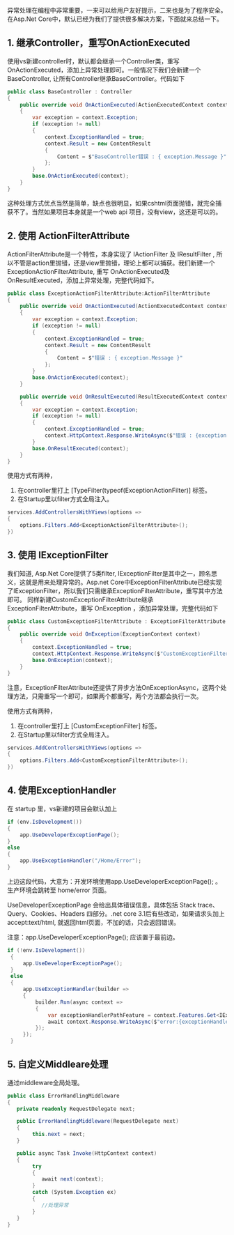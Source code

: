 异常处理在编程中非常重要，一来可以给用户友好提示，二来也是为了程序安全。在Asp.Net Core中，默认已经为我们了提供很多解决方案，下面就来总结一下。

## 1. 继承Controller，重写OnActionExecuted

使用vs新建controller时，默认都会继承一个Controller类，重写OnActionExecuted，添加上异常处理即可。一般情况下我们会新建一个BaseController, 让所有Controller继承BaseController。代码如下

```C#
public class BaseController : Controller
{
    public override void OnActionExecuted(ActionExecutedContext context)
    {
        var exception = context.Exception;
        if (exception != null)
        {
            context.ExceptionHandled = true;
            context.Result = new ContentResult
            {
                Content = $"BaseController错误 : { exception.Message }"
            };
        }
        base.OnActionExecuted(context);
    }
}
```

这种处理方式优点当然是简单，缺点也很明显，如果cshtml页面抛错，就完全捕获不了。当然如果项目本身就是一个web api 项目，没有view，这还是可以的。

## 2. 使用 ActionFilterAttribute

ActionFilterAttribute是一个特性，本身实现了 IActionFilter 及 IResultFilter , 所以不管是action里抛错，还是view里抛错，理论上都可以捕获。我们新建一个 ExceptionActionFilterAttribute, 重写 OnActionExecuted及OnResultExecuted，添加上异常处理，完整代码如下。

```C#
public class ExceptionActionFilterAttribute:ActionFilterAttribute
{
    public override void OnActionExecuted(ActionExecutedContext context)
    {
        var exception = context.Exception;
        if (exception != null)
        {
            context.ExceptionHandled = true;
            context.Result = new ContentResult
            {
                Content = $"错误 : { exception.Message }"
            };
        }
        base.OnActionExecuted(context);
    }

    public override void OnResultExecuted(ResultExecutedContext context)
    {
        var exception = context.Exception;
        if (exception != null)
        {
            context.ExceptionHandled = true;
            context.HttpContext.Response.WriteAsync($"错误 : {exception.Message}");
        }
        base.OnResultExecuted(context);
    }
}
```

使用方式有两种，

1. 在controller里打上 [TypeFilter(typeof(ExceptionActionFilter)] 标签。
2. 在Startup里以filter方式全局注入。

```C#
services.AddControllersWithViews(options =>
{
    options.Filters.Add<ExceptionActionFilterAttribute>();
})
```

## 3. 使用 IExceptionFilter

我们知道, Asp.Net Core提供了5类filter, IExceptionFilter是其中之一，顾名思义，这就是用来处理异常的。Asp.net Core中ExceptionFilterAttribute已经实现了IExceptionFilter，所以我们只需继承ExceptionFilterAttribute，重写其中方法即可。 同样新建CustomExceptionFilterAttribute继承 ExceptionFilterAttribute，重写 OnException ，添加异常处理，完整代码如下

```C#
public class CustomExceptionFilterAttribute : ExceptionFilterAttribute
{
    public override void OnException(ExceptionContext context)
    {
        context.ExceptionHandled = true;
        context.HttpContext.Response.WriteAsync($"CustomExceptionFilterAttribute错误:{context.Exception.Message}");
        base.OnException(context);
    }
}
```

注意，ExceptionFilterAttribute还提供了异步方法OnExceptionAsync，这两个处理方法，只需重写一个即可，如果两个都重写，两个方法都会执行一次。

使用方式有两种，

1. 在controller里打上 [CustomExceptionFilter] 标签。
2. 在Startup里以filter方式全局注入。

```C#
services.AddControllersWithViews(options =>
{
    options.Filters.Add<CustomExceptionFilterAttribute>();
})
```

## 4. 使用ExceptionHandler

在 startup 里，vs新建的项目会默认加上

```C#
if (env.IsDevelopment())
{
    app.UseDeveloperExceptionPage();
}
else
{
    app.UseExceptionHandler("/Home/Error");
}
```

上边这段代码，大意为：开发环境使用app.UseDeveloperExceptionPage(); 。生产环境会跳转至 home/error 页面。

UseDeveloperExceptionPage 会给出具体错误信息，具体包括 Stack trace、Query、Cookies、Headers 四部分。.net core 3.1后有些改动，如果请求头加上 accept:text/html, 就返回html页面，不加的话，只会返回错误。

注意：app.UseDeveloperExceptionPage(); 应该置于最前边。

```C#
if (!env.IsDevelopment())
 {
     app.UseDeveloperExceptionPage();
 }
 else
 {
     app.UseExceptionHandler(builder =>
     {
         builder.Run(async context =>
         {
             var exceptionHandlerPathFeature = context.Features.Get<IExceptionHandlerPathFeature>();
             await context.Response.WriteAsync($"error:{exceptionHandlerPathFeature.Error.Message}");
         });
     });
 }
 ```
 
## 5. 自定义Middleare处理

通过middleware全局处理。

```C#
public class ErrorHandlingMiddleware
{
   private readonly RequestDelegate next;

   public ErrorHandlingMiddleware(RequestDelegate next)
   {
        this.next = next;
   }

   public async Task Invoke(HttpContext context)
   {
        try
        {
           await next(context);
        }
        catch (System.Exception ex)
        {
           //处理异常
        }
   }
}
```